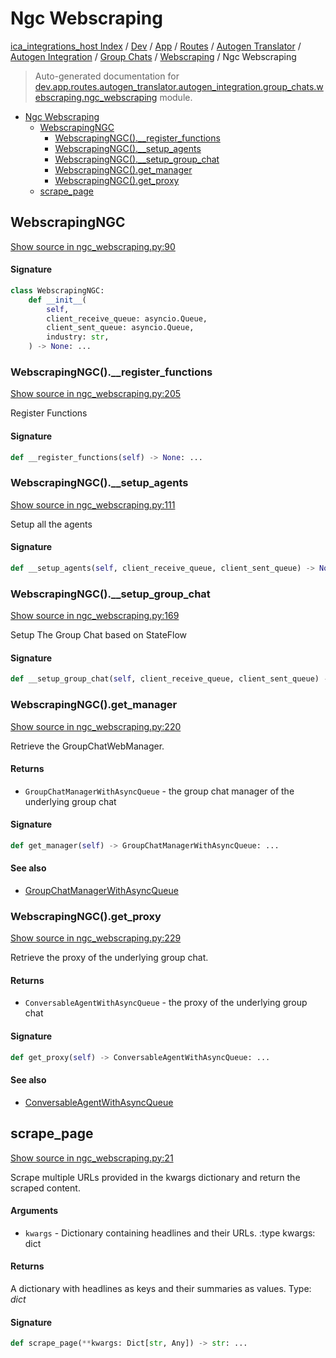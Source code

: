 # Ngc Webscraping

[ica_integrations_host Index](../../../../../../../README.md#ica_integrations_host-index) / [Dev](../../../../../../index.md#dev) / [App](../../../../../index.md#app) / [Routes](../../../../index.md#routes) / [Autogen Translator](../../../index.md#autogen-translator) / [Autogen Integration](../../index.md#autogen-integration) / [Group Chats](../index.md#group-chats) / [Webscraping](./index.md#webscraping) / Ngc Webscraping

> Auto-generated documentation for [dev.app.routes.autogen_translator.autogen_integration.group_chats.webscraping.ngc_webscraping](https://github.com/destiny/ica_integrations_host/blob/main/dev/app/routes/autogen_translator/autogen_integration/group_chats/webscraping/ngc_webscraping.py) module.

- [Ngc Webscraping](#ngc-webscraping)
  - [WebscrapingNGC](#webscrapingngc)
    - [WebscrapingNGC().__register_functions](#webscrapingngc()__register_functions)
    - [WebscrapingNGC().__setup_agents](#webscrapingngc()__setup_agents)
    - [WebscrapingNGC().__setup_group_chat](#webscrapingngc()__setup_group_chat)
    - [WebscrapingNGC().get_manager](#webscrapingngc()get_manager)
    - [WebscrapingNGC().get_proxy](#webscrapingngc()get_proxy)
  - [scrape_page](#scrape_page)

## WebscrapingNGC

[Show source in ngc_webscraping.py:90](https://github.com/destiny/ica_integrations_host/blob/main/dev/app/routes/autogen_translator/autogen_integration/group_chats/webscraping/ngc_webscraping.py#L90)

#### Signature

```python
class WebscrapingNGC:
    def __init__(
        self,
        client_receive_queue: asyncio.Queue,
        client_sent_queue: asyncio.Queue,
        industry: str,
    ) -> None: ...
```

### WebscrapingNGC().__register_functions

[Show source in ngc_webscraping.py:205](https://github.com/destiny/ica_integrations_host/blob/main/dev/app/routes/autogen_translator/autogen_integration/group_chats/webscraping/ngc_webscraping.py#L205)

Register Functions

#### Signature

```python
def __register_functions(self) -> None: ...
```

### WebscrapingNGC().__setup_agents

[Show source in ngc_webscraping.py:111](https://github.com/destiny/ica_integrations_host/blob/main/dev/app/routes/autogen_translator/autogen_integration/group_chats/webscraping/ngc_webscraping.py#L111)

Setup all the agents

#### Signature

```python
def __setup_agents(self, client_receive_queue, client_sent_queue) -> None: ...
```

### WebscrapingNGC().__setup_group_chat

[Show source in ngc_webscraping.py:169](https://github.com/destiny/ica_integrations_host/blob/main/dev/app/routes/autogen_translator/autogen_integration/group_chats/webscraping/ngc_webscraping.py#L169)

Setup The Group Chat based on StateFlow

#### Signature

```python
def __setup_group_chat(self, client_receive_queue, client_sent_queue) -> None: ...
```

### WebscrapingNGC().get_manager

[Show source in ngc_webscraping.py:220](https://github.com/destiny/ica_integrations_host/blob/main/dev/app/routes/autogen_translator/autogen_integration/group_chats/webscraping/ngc_webscraping.py#L220)

Retrieve the GroupChatWebManager.

#### Returns

- `GroupChatManagerWithAsyncQueue` - the group chat manager of the underlying group chat

#### Signature

```python
def get_manager(self) -> GroupChatManagerWithAsyncQueue: ...
```

#### See also

- [GroupChatManagerWithAsyncQueue](../../web/group_chat_manager_with_async_queue.md#groupchatmanagerwithasyncqueue)

### WebscrapingNGC().get_proxy

[Show source in ngc_webscraping.py:229](https://github.com/destiny/ica_integrations_host/blob/main/dev/app/routes/autogen_translator/autogen_integration/group_chats/webscraping/ngc_webscraping.py#L229)

Retrieve the proxy of the underlying group chat.

#### Returns

- `ConversableAgentWithAsyncQueue` - the proxy of the underlying group chat

#### Signature

```python
def get_proxy(self) -> ConversableAgentWithAsyncQueue: ...
```

#### See also

- [ConversableAgentWithAsyncQueue](../../web/conversable_agent_with_async_queue.md#conversableagentwithasyncqueue)



## scrape_page

[Show source in ngc_webscraping.py:21](https://github.com/destiny/ica_integrations_host/blob/main/dev/app/routes/autogen_translator/autogen_integration/group_chats/webscraping/ngc_webscraping.py#L21)

Scrape multiple URLs provided in the kwargs dictionary  and return the scraped content.

#### Arguments

- `kwargs` - Dictionary containing headlines and their URLs.
:type kwargs: dict

#### Returns

A dictionary with headlines as keys and their summaries as values.
Type: *dict*

#### Signature

```python
def scrape_page(**kwargs: Dict[str, Any]) -> str: ...
```
